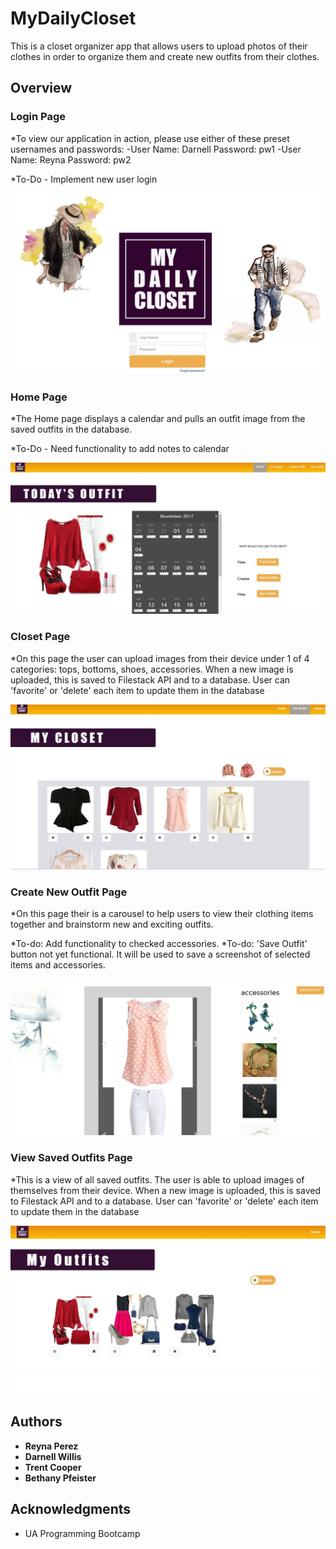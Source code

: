 # MyDailyCloset
This is a closet organizer app that allows users to upload photos of their clothes in order to organize them and create new outfits from their clothes.

## Overview

### Login Page

*To view our application in action, please use either of these preset usernames and passwords:
-User Name: Darnell   Password: pw1
-User Name: Reyna     Password: pw2

*To-Do - Implement new user login

![Screenshot](public/assets/images/screenshot_login.JPG)

### Home Page

*The Home page displays a calendar and pulls an outfit image from the saved outfits in the database.

*To-Do - Need functionality to add notes to calendar

![Screenshot](public/assets/images/screenshot_home.JPG)

### Closet Page

*On this page the user can upload images from their device under 1 of 4 categories: tops, bottoms, shoes, accessories.
When a new image is uploaded, this is saved to Filestack API and to a database. User can 'favorite' or 'delete' each item 
to update them in the database

![Screenshot](public/assets/images/screenshot_closet.JPG)

### Create New Outfit Page

*On this page their is a carousel to help users to view their clothing items together and brainstorm new and exciting outfits.

*To-do: Add functionality to checked accessories.
*To-do: 'Save Outfit' button not yet functional. It will be used to save a screenshot of selected items and accessories.

![Screenshot](public/assets/images/screenshot_createOutfit.JPG)

### View Saved Outfits Page

*This is a view of all saved outfits.  The user is able to upload images of themselves from their device. 
When a new image is uploaded, this is saved to Filestack API and to a database. User can 'favorite' or 'delete' each item 
to update them in the database

![Screenshot](public/assets/images/screenshot_outfits.JPG)

## Authors

* **Reyna Perez** 
* **Darnell Willis** 
* **Trent Cooper** 
* **Bethany Pfeister** 

## Acknowledgments

* UA Programming Bootcamp
